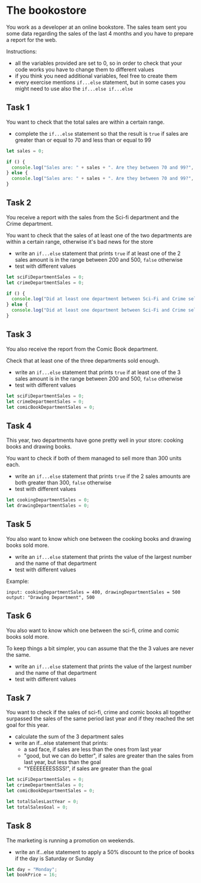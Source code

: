 # The bookostore


You work as a developer at an online bookstore.
The sales team sent you some data regarding the sales of the last 4 months and you have to prepare a report for the web.

Instructions:
- all the variables provided are set to 0, so in order to check that your code works you have to change them to different values
- if you think you need additional variables, feel free to create them
- every exercise mentions `if...else` statement, but in some cases you might need to use also the `if...else if...else`

## Task 1

You want to check that the total sales are within a certain range.

- complete the `if...else` statement so that the result is `true` if sales are greater than or equal to 70 and less than or equal to 99 

```javascript
let sales = 0;

if () {
  console.log("Sales are: " + sales + ". Are they between 70 and 99?", true);
} else {
  console.log("Sales are: " + sales + ". Are they between 70 and 99?", false);
}
```

## Task 2

You receive a report with the sales from the Sci-fi department and the Crime department.

You want to check that the sales of at least one of the two departments are within a certain range, otherwise it's bad news for the store 

- write an `if...else` statement that prints `true` if at least one of the 2 sales amount is in the range between 200 and 500, `false` otherwise
- test with different values

```javascript
let sciFiDepartmentSales = 0;
let crimeDepartmentSales = 0;

if () {
  console.log("Did at least one department between Sci-Fi and Crime sell between 200 and 500 books?", true);
} else {
  console.log("Did at least one department between Sci-Fi and Crime sell between 200 and 500 books?", false);
}
```

## Task 3

You also receive the report from the Comic Book department.

Check that at least one of the three departments sold enough.

- write an `if...else` statement that prints `true` if at least one of the 3 sales amount is in the range between 200 and 500, `false` otherwise
- test with different values


```javascript
let sciFiDepartmentSales = 0;
let crimeDepartmentSales = 0;
let comicBookDepartmentSales = 0;
```

## Task 4

This year, two departments have gone pretty well in your store: cooking books and drawing books.

You want to check if both of them managed to sell more than 300 units each.

- write an `if...else` statement that prints `true` if the 2 sales amounts are both greater than 300, `false` otherwise
- test with different values


```javascript
let cookingDepartmentSales = 0;
let drawingDepartmentSales = 0;
```

## Task 5

You also want to know which one between the cooking books and drawing books sold more.

- write an `if...else` statement that prints the value of the largest number and the name of that department
- test with different values

Example:
```plaintext
input: cookingDepartmentSales = 400, drawingDepartmentSales = 500 
output: "Drawing Department", 500 
```

## Task 6

You also want to know which one between the sci-fi, crime and comic books sold more.

To keep things a bit simpler, you can assume that the the 3 values are never the same.

- write an `if...else` statement that prints the value of the largest number and the name of that department
- test with different values

## Task 7

You want to check if the sales of sci-fi, crime and comic books all together surpassed the sales of the same period last year and if they reached the set goal for this year.

- calculate the sum of the 3 department sales
- write an if...else statement that prints:
    - a sad face, if sales are less than the ones from last year
    - "good, but we can do better", if sales are greater than the sales from last year, but less than the goal
    - "YEEEEEEESSSS!", if sales are greater than the goal

```javascript
let sciFiDepartmentSales = 0;
let crimeDepartmentSales = 0;
let comicBookDepartmentSales = 0;

let totalSalesLastYear = 0;
let totalSalesGoal = 0;
```

## Task 8

The marketing is running a promotion on weekends.

- write an if...else statement to apply a 50% discount to the price of books if the day is Saturday or Sunday


```javascript
let day = "Monday";
let bookPrice = 16;
```